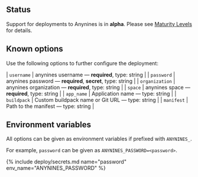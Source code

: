 ## Status

Support for deployments to Anynines is in **alpha**. Please see [Maturity Levels](/user/deployment-v2#maturity-levels) for details.
## Known options

Use the following options to further configure the deployment:

| `username` | anynines username &mdash; **required**, type: string |
| `password` | anynines password &mdash; **required**, **secret**, type: string |
| `organization` | anynines organization &mdash; **required**, type: string |
| `space` | anynines space &mdash; **required**, type: string |
| `app_name` | Application name &mdash; type: string |
| `buildpack` | Custom buildpack name or Git URL &mdash; type: string |
| `manifest` | Path to the manifest &mdash; type: string |

## Environment variables

All options can be given as environment variables if prefixed with `ANYNINES_`.

For example, `password` can be given as `ANYNINES_PASSWORD=<password>`.

{% include deploy/secrets.md name="password" env_name="ANYNINES_PASSWORD" %}